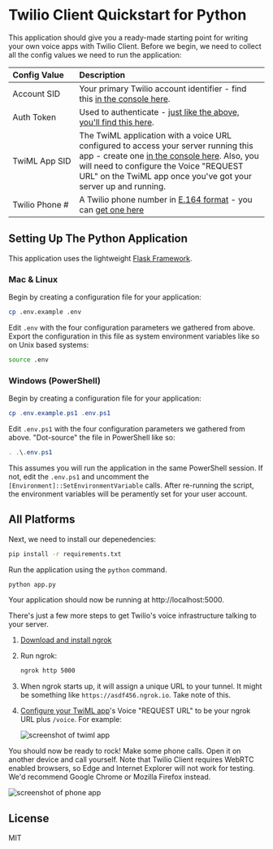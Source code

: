 # Twilio Client Quickstart for Python

This application should give you a ready-made starting point for writing your
own voice apps with Twilio Client. Before we begin, we need to collect
all the config values we need to run the application:

| Config&nbsp;Value  | Description |
| :-------------  |:------------- |
Account&nbsp;SID | Your primary Twilio account identifier - find this [in the console here](https://www.twilio.com/console).
Auth&nbsp;Token | Used to authenticate - [just like the above, you'll find this here](https://www.twilio.com/console).
TwiML&nbsp;App&nbsp;SID | The TwiML application with a voice URL configured to access your server running this app - create one [in the console here](https://www.twilio.com//console/phone-numbers/dev-tools/twiml-apps). Also, you will need to configure the Voice "REQUEST URL" on the TwiML app once you've got your server up and running.
Twilio&nbsp;Phone&nbsp;# | A Twilio phone number in [E.164 format](https://en.wikipedia.org/wiki/E.164) - you can [get one here](https://www.twilio.com/console/phone-numbers/incoming)

## Setting Up The Python Application

This application uses the lightweight [Flask Framework](http://flask.pocoo.org/).

### Mac & Linux

Begin by creating a configuration file for your application:

```bash
cp .env.example .env
```

Edit `.env` with the four configuration parameters we gathered from above. Export
the configuration in this file as system environment variables like so on Unix
based systems:

```bash
source .env
```

### Windows (PowerShell)

Begin by creating a configuration file for your application:

```powershell
cp .env.example.ps1 .env.ps1
```

Edit `.env.ps1` with the four configuration parameters we gathered from above.
"Dot-source" the file in PowerShell like so:

```powershell
. .\.env.ps1
```

This assumes you will run the application in the same PowerShell session. If not,
edit the `.env.ps1` and uncomment the `[Environment]::SetEnvironmentVariable` calls.
After re-running the script, the environment variables will be peramently set for
your user account.

## All Platforms

Next, we need to install our depenedencies:

```bash
pip install -r requirements.txt
```

Run the application using the `python` command.

```bash
python app.py
```

Your application should now be running at http://localhost:5000.

There's just a few more steps to get Twilio's voice infrastructure talking to your server.

1. [Download and install ngrok](https://ngrok.com/download)

2. Run ngrok:

    ```bash
    ngrok http 5000
    ```

3. When ngrok starts up, it will assign a unique URL to your tunnel.
It might be something like `https://asdf456.ngrok.io`. Take note of this.

4. [Configure your TwiML app](https://www.twilio.com/console/phone-numbers/dev-tools/twiml-apps)'s
Voice "REQUEST URL" to be your ngrok URL plus `/voice`. For example:

    ![screenshot of twiml app](https://s3.amazonaws.com/com.twilio.prod.twilio-docs/images/TwilioClientRequestUrl.original.png)

You should now be ready to rock! Make some phone calls.
Open it on another device and call yourself. Note that Twilio Client requires
WebRTC enabled browsers, so Edge and Internet Explorer will not work for testing.
We'd recommend Google Chrome or Mozilla Firefox instead.

![screenshot of phone app](https://s3.amazonaws.com/com.twilio.prod.twilio-docs/images/TwilioClientQuickstart.original.png)

## License

MIT

